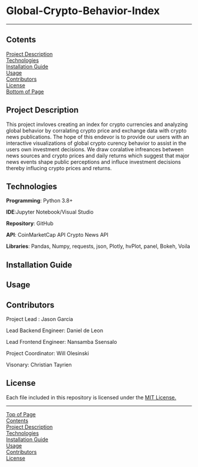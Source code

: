 # Global-Crypto-Behavior-Index
***
## <a id="Contents">Cotents</a>
[Project Description](#Project-Description)<br>
[Technologies](#Technologies)<br>
[Installation Guide](#Installation-Guide)<br>
[Usage](#Usage)<br>
[Contributors](#Contributors)<br>
[License](#License)<br>
[Bottom of Page](#Bottom-of-Page)<br>


## <a id="Project-Description">Project Description</a>
This project invloves creating an index for crypto currencies and analyzing global behavior by corralating crypto price and exchange data with crypto news publications. The hope of this endevor is to provide our users with an interactive visualizations of global crypto curency behavior to assist in the users own investment decisions. We draw coralative infreances between news sources and crypto prices and daily returns which suggest that major news events shape public perceptions and influce investment decisions thereby influcing crypto prices and returns. 


## <a id="Technologies">Technologies</a>
**Programming**: Python 3.8+

**IDE**:Jupyter Notebook/Visual Studio

**Repository**: GitHub

**API**: CoinMarketCap API
         Crypto News API

**Libraries**:  Pandas, Numpy, requests, json, Plotly, hvPlot, panel, Bokeh, Voila


## <a id="Installation-Guide">Installation Guide</a>


## <a id="Usage">Usage</a>


## <a id="Contributors">Contributors</a>
Project Lead : Jason Garcia<br>

Lead Backend Engineer: Daniel de Leon

Lead Frontend Engineer: Nansamba Ssensalo


Project Coordinator: Will Olesinski

Visonary: Christian Tayrien




## <a id="License">License</a>
Each file included in this repository is licensed under the <a href="https://github.com/Fintech-Collaboration/global-crypto-behavior/blob/main/LICENSE" title="LICENSE">MIT License.</a>

***
[Top of Page](#Top-of-Page)<br>
[Contents](#Contents)<br>
[Project Description](#Project-Description)<br>
[Technologies](#Technologies)<br>
[Installation Guide](#Installation-Guide)<br>
[Usage](#Usage)<br>
[Contributors](#Contributors)<br>
[License](#License)<br>
<a id="Bottom-of-Page"></a>
